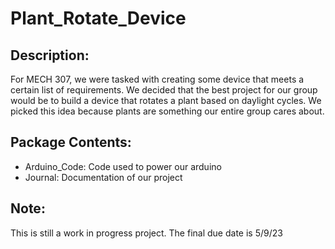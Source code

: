 # Plant_Rotate_Device
## Description:
For MECH 307, we were tasked with creating some device that meets a certain list of requirements. We decided that the best project for our group would be to build a device that rotates a plant based on daylight cycles. We picked this idea because plants are something our entire group cares about. 

## Package Contents:
- Arduino_Code: Code used to power our arduino
- Journal: Documentation of our project

## Note:
This is still a work in progress project. The final due date is 5/9/23

